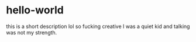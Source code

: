 # hello-world
this is a short description lol so fucking creative 
I was a quiet kid and talking was not my strength.
